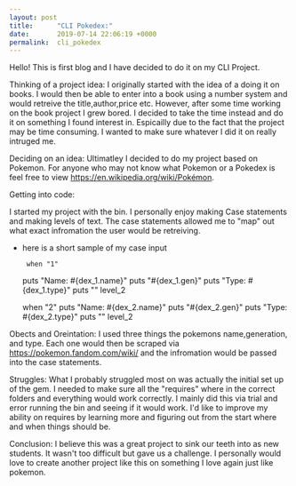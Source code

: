 ```yaml
---
layout: post
title:      "CLI Pokedex:"
date:       2019-07-14 22:06:19 +0000
permalink:  cli_pokedex
---
```



Hello! This is first blog and I have decided to do it on my CLI Project. 

Thinking of a project idea: I originally started with the idea of a doing it on books. I would then be able to enter into a book using a number system and would retreive the title,author,price etc. However, after some time working on the book project I grew bored. I decided to take the time instead and do it on something I found interest in. Espicailly due to the fact that the project may be time consuming. I wanted to make sure whatever I did it on really intruged me. 

Deciding on an idea: Ultimatley I decided to do my project based on Pokemon. For anyone who may not know what Pokemon or a Pokedex is feel free to view https://en.wikipedia.org/wiki/Pokémon. 

Getting into code: 

I started my project with the bin. I personally enjoy making Case statements and making levels of text. The case statements allowed me to "map" out what exact infromation the user would be retreiving.  

 - here is a short sample of my case input
    
		when "1" 
    puts "Name: #{dex_1.name}"
    puts "#{dex_1.gen}"
    puts "Type: #{dex_1.type}"
    puts ""
    level_2
    
    when "2" 
    puts "Name: #{dex_2.name}"
    puts "#{dex_2.gen}"
    puts "Type: #{dex_2.type}"
    puts ""
    level_2
		
Obects and Oreintation: I used three things the pokemons name,generation, and type. Each one would then be scraped via  https://pokemon.fandom.com/wiki/ and the infromation would be passed into the case statements. 

Struggles: What I probably struggled most on was actually the initial set up of the gem. I needed to make sure all the "requires" where in the correct folders and everything would work correctly. I mainly did this via trial and error running the bin and seeing if it would work. I'd like to improve my ability on requires by learning more and figuring out from the start where and when things should be. 

Conclusion: I believe this was a great project to sink our teeth into as new students. It wasn't too difficult but gave us a challenge. I personally would love to create another project like this on something I love again just like pokemon. 
		
